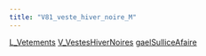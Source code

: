 ```yaml
---
title: "V81_veste_hiver_noire_M"
---
```


[L_Vetements](notes/equipements/L_Vetements.md) [V_VestesHiverNoires](notes/equipements/vetements/V_VestesHiverNoires.md) [gaelSullice](notes/utilisateurs/beneficiaires/gaelSullice.md)[Afaire](notes/statut/Afaire.md)